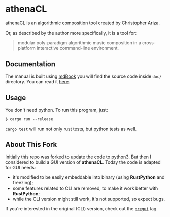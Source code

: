 # athenaCL

athenaCL is an algorithmic composition tool created by Christopher Ariza.

Or, as described by the author more specifically, it is a tool for:
> modular poly-paradigm algorithmic music composition in a cross-platform
> interactive command-line environment.




## Documentation

The manual is built using [mdBook](https://rust-lang.github.io/mdBook) you will
find the source code inside `doc/` directory. You can read it 
[here](https://alestsurko.by/athenaCL/).




## Usage

You don't need python. To run this program, just:

```
$ cargo run --release
```

`cargo test` will run not only rust tests, but python tests as well.




## About This Fork

Initially this repo was forked to update the code to python3. But then I
considered to build a GUI version of **athenaCL**. Today the code is adapted for
GUI needs:

- it's modified to be easily embeddable into binary (using **RustPython** and
  freezing);
- some features related to CLI are removed, to make it work better with
  **RustPython**;
- while the CLI version might still work, it's not supported, so expect bugs.

If you're interested in the original (CLI) version, check out the
[`pregui`](https://github.com/ales-tsurko/athenaCL/releases/tag/pregui) tag.
